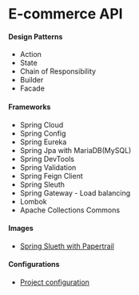 # E-commerce API 

#### Design Patterns
- Action
- State
- Chain of Responsibility
- Builder
- Facade

#### Frameworks
- Spring Cloud
- Spring Config
- Spring Eureka
- Spring Jpa with MariaDB(MySQL)
- Spring DevTools
- Spring Validation
- Spring Feign Client
- Spring Sleuth
- Spring Gateway - Load balancing
- Lombok
- Apache Collections Commons 

#### Images

- [Spring Slueth with Papertrail](https://user-images.githubusercontent.com/56591417/183304493-26d01aea-716b-423d-a0f4-8789567c54d1.png)

#### Configurations

- [Project configuration](https://github.com/guilhermescherer/config-ecommerce)
